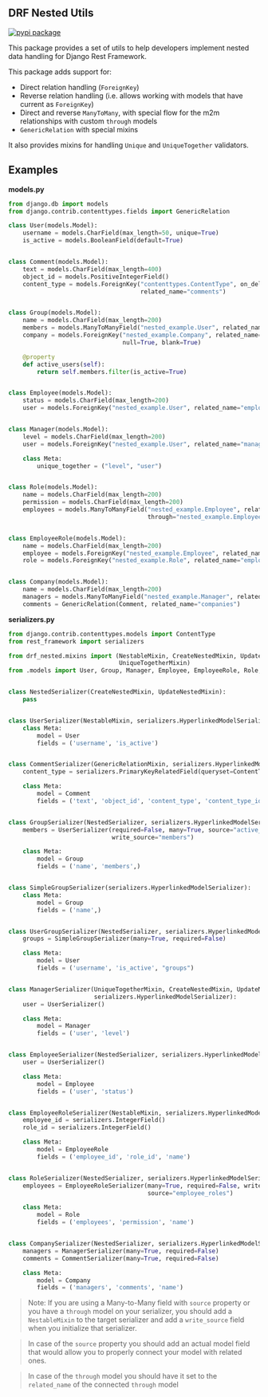 ## DRF Nested Utils

[![pypi package](https://img.shields.io/pypi/v/drf-nested.svg)](https://pypi.org/project/drf-nested/)

This package provides a set of utils to help developers implement nested data handling for Django Rest Framework.

This package adds support for:
* Direct relation handling (`ForeignKey`)
* Reverse relation handling (i.e. allows working with models that have current as `ForeignKey`)
* Direct and reverse `ManyToMany`, with special flow for the m2m relationships with custom `through` models
* `GenericRelation` with special mixins

It also provides mixins for handling `Unique` and `UniqueTogether` validators.

## Examples

__models.py__

```python
from django.db import models
from django.contrib.contenttypes.fields import GenericRelation

class User(models.Model):
    username = models.CharField(max_length=50, unique=True)
    is_active = models.BooleanField(default=True)


class Comment(models.Model):
    text = models.CharField(max_length=400)
    object_id = models.PositiveIntegerField()
    content_type = models.ForeignKey("contenttypes.ContentType", on_delete=models.CASCADE,
                                     related_name="comments")


class Group(models.Model):
    name = models.CharField(max_length=200)
    members = models.ManyToManyField("nested_example.User", related_name="groups")
    company = models.ForeignKey("nested_example.Company", related_name="groups", on_delete=models.CASCADE,
                                null=True, blank=True)

    @property
    def active_users(self):
        return self.members.filter(is_active=True)


class Employee(models.Model):
    status = models.CharField(max_length=200)
    user = models.ForeignKey("nested_example.User", related_name="employees", on_delete=models.CASCADE)


class Manager(models.Model):
    level = models.CharField(max_length=200)
    user = models.ForeignKey("nested_example.User", related_name="managers", on_delete=models.CASCADE)

    class Meta:
        unique_together = ("level", "user")


class Role(models.Model):
    name = models.CharField(max_length=200)
    permission = models.CharField(max_length=200)
    employees = models.ManyToManyField("nested_example.Employee", related_name="roles",
                                       through="nested_example.EmployeeRole")


class EmployeeRole(models.Model):
    name = models.CharField(max_length=200)
    employee = models.ForeignKey("nested_example.Employee", related_name="employee_roles", on_delete=models.CASCADE)
    role = models.ForeignKey("nested_example.Role", related_name="employee_roles", on_delete=models.CASCADE)


class Company(models.Model):
    name = models.CharField(max_length=200)
    managers = models.ManyToManyField("nested_example.Manager", related_name="companies")
    comments = GenericRelation(Comment, related_name="companies")
```

__serializers.py__
```python
from django.contrib.contenttypes.models import ContentType
from rest_framework import serializers

from drf_nested.mixins import (NestableMixin, CreateNestedMixin, UpdateNestedMixin, GenericRelationMixin,
                               UniqueTogetherMixin)
from .models import User, Group, Manager, Employee, EmployeeRole, Role, Company, Comment


class NestedSerializer(CreateNestedMixin, UpdateNestedMixin):
    pass


class UserSerializer(NestableMixin, serializers.HyperlinkedModelSerializer):
    class Meta:
        model = User
        fields = ('username', 'is_active')


class CommentSerializer(GenericRelationMixin, serializers.HyperlinkedModelSerializer):
    content_type = serializers.PrimaryKeyRelatedField(queryset=ContentType.objects.all())

    class Meta:
        model = Comment
        fields = ('text', 'object_id', 'content_type', 'content_type_id',)


class GroupSerializer(NestedSerializer, serializers.HyperlinkedModelSerializer):
    members = UserSerializer(required=False, many=True, source="active_users",
                             write_source="members")

    class Meta:
        model = Group
        fields = ('name', 'members',)


class SimpleGroupSerializer(serializers.HyperlinkedModelSerializer):
    class Meta:
        model = Group
        fields = ('name',)


class UserGroupSerializer(NestedSerializer, serializers.HyperlinkedModelSerializer):
    groups = SimpleGroupSerializer(many=True, required=False)

    class Meta:
        model = User
        fields = ('username', 'is_active', "groups")


class ManagerSerializer(UniqueTogetherMixin, CreateNestedMixin, UpdateNestedMixin,
                        serializers.HyperlinkedModelSerializer):
    user = UserSerializer()

    class Meta:
        model = Manager
        fields = ('user', 'level')


class EmployeeSerializer(NestedSerializer, serializers.HyperlinkedModelSerializer):
    user = UserSerializer()

    class Meta:
        model = Employee
        fields = ('user', 'status')


class EmployeeRoleSerializer(NestableMixin, serializers.HyperlinkedModelSerializer):
    employee_id = serializers.IntegerField()
    role_id = serializers.IntegerField()

    class Meta:
        model = EmployeeRole
        fields = ('employee_id', 'role_id', 'name')


class RoleSerializer(NestedSerializer, serializers.HyperlinkedModelSerializer):
    employees = EmployeeRoleSerializer(many=True, required=False, write_source="employee_roles",
                                       source="employee_roles")

    class Meta:
        model = Role
        fields = ('employees', 'permission', 'name')


class CompanySerializer(NestedSerializer, serializers.HyperlinkedModelSerializer):
    managers = ManagerSerializer(many=True, required=False)
    comments = CommentSerializer(many=True, required=False)

    class Meta:
        model = Company
        fields = ('managers', 'comments', 'name')
```

> Note: If you are using a Many-to-Many field with `source` property or you have a `through` model on your serializer, 
you should add a `NestableMixin` to the target serializer and add a `write_source` field when you initialize that serializer.

> In case of the `source` property you should add an actual model field that would allow you to properly connect your model with related ones. 

> In case of the `through` model you should have it set to the `related_name` of the connected `through` model